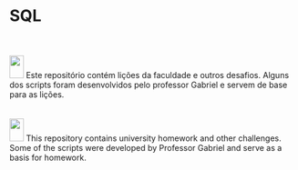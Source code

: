 # SQL
 
<br/>
<br/>

<div>
  <img height="40px" width="25px" src="https://user-images.githubusercontent.com/67797465/147162419-fc3c2d41-41d0-4b4c-9798-e0dc835ecf27.png">
  Este repositório contém lições da faculdade e outros desafios. Alguns dos scripts foram desenvolvidos pelo professor Gabriel e servem de base para as lições.
</div>

<br/>
<br/>

<div>
  <img height="40px" width="25px" src="https://user-images.githubusercontent.com/67797465/147162397-f7261399-8671-4823-a775-aa59f9392295.png">
  This repository contains university homework and other challenges. Some of the scripts were developed by Professor Gabriel and serve as a basis for homework.
</div>
